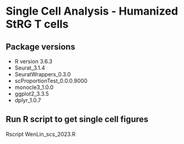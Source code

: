 # Single Cell Analysis - Humanized StRG T cells

## Package versions
* R version 3.6.3
* Seurat_3.1.4
* SeuratWrappers_0.3.0
* scProportionTest_0.0.0.9000
* monocle3_1.0.0
* ggplot2_3.3.5 
* dplyr_1.0.7

## Run R script to get single cell figures
Rscript WenLin_scs_2023.R
